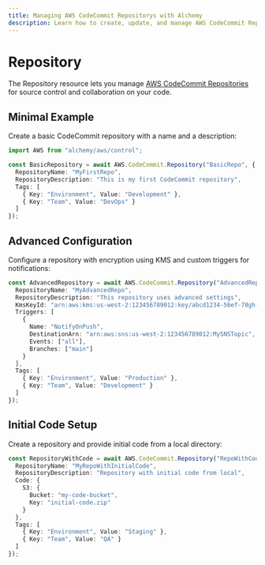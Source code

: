 ```yaml
---
title: Managing AWS CodeCommit Repositorys with Alchemy
description: Learn how to create, update, and manage AWS CodeCommit Repositorys using Alchemy Cloud Control.
---
```


# Repository

The Repository resource lets you manage [AWS CodeCommit Repositories](https://docs.aws.amazon.com/codecommit/latest/userguide/) for source control and collaboration on your code.

## Minimal Example

Create a basic CodeCommit repository with a name and a description:

```ts
import AWS from "alchemy/aws/control";

const BasicRepository = await AWS.CodeCommit.Repository("BasicRepo", {
  RepositoryName: "MyFirstRepo",
  RepositoryDescription: "This is my first CodeCommit repository",
  Tags: [
    { Key: "Environment", Value: "Development" },
    { Key: "Team", Value: "DevOps" }
  ]
});
```

## Advanced Configuration

Configure a repository with encryption using KMS and custom triggers for notifications:

```ts
const AdvancedRepository = await AWS.CodeCommit.Repository("AdvancedRepo", {
  RepositoryName: "MyAdvancedRepo",
  RepositoryDescription: "This repository uses advanced settings",
  KmsKeyId: "arn:aws:kms:us-west-2:123456789012:key/abcd1234-56ef-78gh-90ij-klmnopqrst",
  Triggers: [
    {
      Name: "NotifyOnPush",
      DestinationArn: "arn:aws:sns:us-west-2:123456789012:MySNSTopic",
      Events: ["all"],
      Branches: ["main"]
    }
  ],
  Tags: [
    { Key: "Environment", Value: "Production" },
    { Key: "Team", Value: "Development" }
  ]
});
```

## Initial Code Setup

Create a repository and provide initial code from a local directory:

```ts
const RepositoryWithCode = await AWS.CodeCommit.Repository("RepoWithCode", {
  RepositoryName: "MyRepoWithInitialCode",
  RepositoryDescription: "Repository with initial code from local",
  Code: {
    S3: {
      Bucket: "my-code-bucket",
      Key: "initial-code.zip"
    }
  },
  Tags: [
    { Key: "Environment", Value: "Staging" },
    { Key: "Team", Value: "QA" }
  ]
});
```